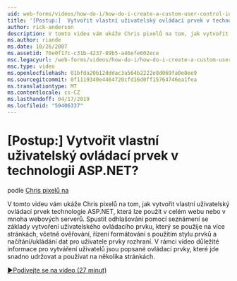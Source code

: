 ```yaml
---
uid: web-forms/videos/how-do-i/how-do-i-create-a-custom-user-control-in-aspnet
title: '[Postup:]  Vytvořit vlastní uživatelský ovládací prvek v technologii ASP.NET? | Dokumenty Microsoft'
author: rick-anderson
description: V tomto videu vám ukáže Chris pixelů na tom, jak vytvořit vlastní uživatelský ovládací prvek technologie ASP.NET, která lze použít v celém webu nebo v mnoha webových serverů. STA...
ms.author: riande
ms.date: 10/26/2007
ms.assetid: 76e0f17c-c31b-4237-89b5-a46efe602ece
msc.legacyurl: /web-forms/videos/how-do-i/how-do-i-create-a-custom-user-control-in-aspnet
msc.type: video
ms.openlocfilehash: 01bfda20b12dddac3a564b2222e8d069fa0e8ee9
ms.sourcegitcommit: 0f1119340e4464720cfd16d0ff15764746ea1fea
ms.translationtype: MT
ms.contentlocale: cs-CZ
ms.lasthandoff: 04/17/2019
ms.locfileid: "59406337"
---
```

# <a name="how-do-i--create-a-custom-user-control-in-aspnet"></a>[Postup:]  Vytvořit vlastní uživatelský ovládací prvek v technologii ASP.NET?

podle [Chris pixelů na](https://twitter.com/chrispels)

V tomto videu vám ukáže Chris pixelů na tom, jak vytvořit vlastní uživatelský ovládací prvek technologie ASP.NET, která lze použít v celém webu nebo v mnoha webových serverů. Spustit odhlašování pomocí seznámení se základy vytvoření uživatelského ovládacího prvku, který se použije na více stránkách, včetně ověřování, řízení formátování s použitím stylu prvků a načítání/ukládání dat pro uživatele prvky rozhraní. V rámci video důležité informace pro vytváření uživatelů jsou popsané ovládací prvky, které jde snadno udržovat a používat na několika stránkách.

[&#9654;Podívejte se na video (27 minut)](https://channel9.msdn.com/Blogs/ASP-NET-Site-Videos/how-do-i-create-a-custom-user-control-in-aspnet)
